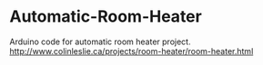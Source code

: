# Automatic-Room-Heater
Arduino code for automatic room heater project. http://www.colinleslie.ca/projects/room-heater/room-heater.html
